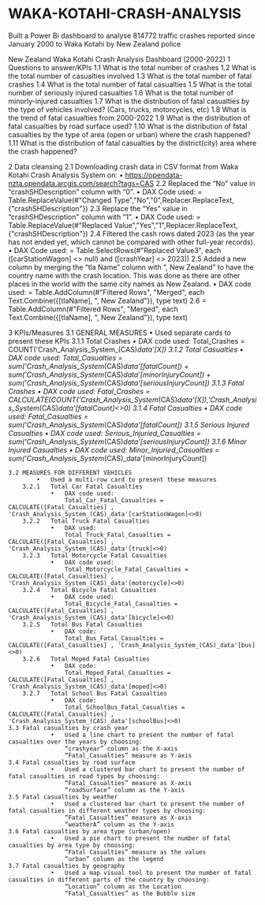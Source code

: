 # WAKA-KOTAHI-CRASH-ANALYSIS
Built a Power Bi dashboard to analyse 814772 traffic crashes reported since January 2000 to Waka Kotahi by New Zealand police

New Zealand Waka Kotahi Crash Analysis Dashboard (2000-2022)
1	Questions to answer/KPIs 
		1.1	What is the total number of crashes 
		1.2	What is the total number of casualties involved
		1.3	What is the total number of fatal crashes
		1.4	What is the total number of fatal casualties
		1.5	What is the total number of seriously injured casualties
		1.6	What is the total number of minorly-injured casualties
		1.7	What is the distribution of fatal casualties by the type of vehicles involved? (Cars, trucks, motorcycles, etc)
		1.8	What is the trend of fatal casualties from 2000-2022
		1.9	What is the distribution of fatal casualties by road surface used?
		1.10	What is the distribution of fatal casualties by the type of area (open or urban) where the crash happened?
		1.11	What is the distribution of fatal casualties by the district(city) area where the crash happened?

2	Data cleansing
		2.1	Downloading crash data in CSV format from Waka Kotahi Crash Analysis System on:
				•	https://opendata-nzta.opendata.arcgis.com/search?tags=CAS
		2.2	Replaced the “No” value in “crashSHDescription" column with “0”.
				•	DAX Code used: 
					= Table.ReplaceValue(#"Changed Type","No","0",Replacer.ReplaceText,{"crashSHDescription"})
		2.3	Replace the “Yes” value in “crashSHDescription" column with “1”.
				•	DAX Code used:
					= Table.ReplaceValue(#"Replaced Value","Yes","1",Replacer.ReplaceText,{"crashSHDescription"})
		2.4	Filtered the cash rows dated 2023 (as the year has not ended yet, which cannot be compared with other full-year records).
				•	DAX Code used: 
					= Table.SelectRows(#"Replaced Value3", each ([carStationWagon] <> null) and ([crashYear] <> 2023))
		2.5	Added a new column by merging the “tla Name” column with “, New Zealand” to have the country name with the crash location. This was done as there are other places 					in the world with the same city names as New Zealand.
				•	DAX code used:
		 			= Table.AddColumn(#"Filtered Rows", "Merged", each Text.Combine({[tlaName], ", New Zealand"}), type text)
		2.6	= Table.AddColumn(#"Filtered Rows", "Merged", each Text.Combine({[tlaName], ", New Zealand"}), type text)
		
3	KPIs/Measures
		3.1	GENERAL MEASURES
				•	Used separate cards to present these KPIs
			3.1.1	Total Crashes
				•	DAX code used: 
					Total_Crashes = COUNT('Crash_Analysis_System_(CAS)_data'[X])
			3.1.2	Total Casualties
				•	DAX code used:
					Total_Casualties = sum('Crash_Analysis_System_(CAS)_data'[fatalCount]) + sum('Crash_Analysis_System_(CAS)_data'[minorInjuryCount]) + 				 
          sum('Crash_Analysis_System_(CAS)_data'[seriousInjuryCount]) 
			3.1.3	Fatal Crashes
				•	DAX code used: 
					Fatal_Crashes = CALCULATE(COUNT('Crash_Analysis_System_(CAS)_data'[X]),'Crash_Analysis_System_(CAS)_data'[fatalCount]<>0) 
			3.1.4	Fatal Casualties
				•	DAX code used:
				 Fatal_Casualties = sum('Crash_Analysis_System_(CAS)_data'[fatalCount])
		  3.1.5	Serious Injured Casualties
				•	DAX code used:
				Serious_Injuried_Casualties = sum('Crash_Analysis_System_(CAS)_data'[seriousInjuryCount])
		3.1.6	Minor Injured Casualties
				•	DAX code used:
				Minor_Injuried_Casualties = sum('Crash_Analysis_System_(CAS)_data'[minorInjuryCount])
	 
	3.2	MEASURES FOR DIFFERENT VEHICLES
			•	Used a multi-row card to present these measures
		3.2.1	Total Car Fatal Casualties
				•	DAX code used:
					Total_Car_Fatal_Casualties = CALCULATE([Fatal_Casualties] , 'Crash_Analysis_System_(CAS)_data'[carStationWagon]<>0)
		3.2.2	Total Truck Fatal Casualties
				•	DAX used:
					Total_Truck_Fatal_Casualties = CALCULATE([Fatal_Casualties] , 'Crash_Analysis_System_(CAS)_data'[truck]<>0)
		3.2.3	Total Motorcycle Fatal Casualties
				•	DAX code used:
					Total_Motorcycle_Fatal_Casualties = CALCULATE([Fatal_Casualties] , 'Crash_Analysis_System_(CAS)_data'[motorcycle]<>0)
		3.2.4	Total Bicycle Fatal Casualties
				•	DAX code used: 
					Total_Bicycle_Fatal_Casualties = CALCULATE([Fatal_Casualties] , 'Crash_Analysis_System_(CAS)_data'[bicycle]<>0)
		3.2.5	Total Bus Fatal Casualties
				•	DAX code:
					Total_Bus_Fatal_Casualties = CALCULATE([Fatal_Casualties] , 'Crash_Analysis_System_(CAS)_data'[bus]<>0)
		3.2.6	Total Moped Fatal Casualties
				•	DAX code: 
					Total_Moped_Fatal_Casualties = CALCULATE([Fatal_Casualties] , 'Crash_Analysis_System_(CAS)_data'[moped]<>0)
		3.2.7	Total School Bus Fatal Casualties
				•	DAX code: 
					Total_SchoolBus_Fatal_Casualties = CALCULATE([Fatal_Casualties] , 'Crash_Analysis_System_(CAS)_data'[schoolBus]<>0)
	3.3	Fatal casualties by crash year
				•	Used a line chart to present the number of fatal casualties over the years by choosing:
					“crashyear” column as the X-axis
					“Fatal_Casualties” measure as Y-axis
	3.4	Fatal casualties by road surface
				•	Used a clustered bar chart to present the number of fatal casualties in road types by choosing:
					“Fatal_Casualties” measure as X-axis
					“roadSurface” column as the Y-axis
	3.5	Fatal casualties by weather
				•	Used a clustered bar chart to present the number of fatal casualties in different weather types by choosing:
					“Fatal_Casualties” measure as X-axis
					“weatherA” column as the Y-axis
	3.6	Fatal casualties by area type (urban/open)
				•	Used a pie chart to present the number of fatal casualties by area type by choosing:
					“Fatal Casualties” measure as the values 
					“urban” column as the legend
	3.7	Fatal casualties by geography
				•	Used a map visual tool to present the number of fatal casualties in different parts of the country by choosing:
					“Location” column as the Location
					“Fatal_Casualties” as the Bubble size
